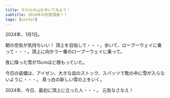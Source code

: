 ```yaml
---
title: チロルの山を歩いてみよう！
subtitle: 2024年の初登頂者？！
tags: [winter]
---
```

2024年、1月1日。

朝の空気が気持ちいい！
頂上を目指して・・・。歩いて、ロープーウェイに乗って・・・。頂上に向かう一番のロープーウェイに乗って。

夜に降った雪が15cmほど積もっていた。

今日の装備は、アイゼン、大きな皿のストック、スパッツで靴の中に雪が入らないように・・・。
真っ白の新しい雪の上をいく。

2024年、今日、最初に頂上に立った人・・・。
元気なさなえ！
